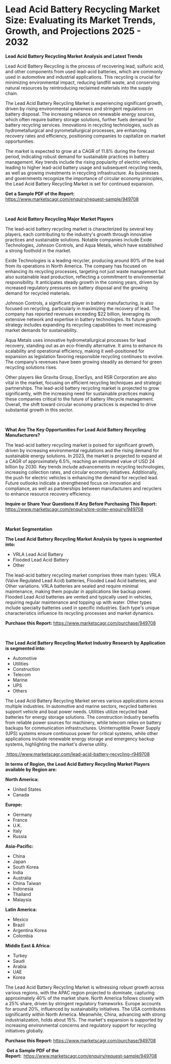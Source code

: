 <p><h1>Lead Acid Battery Recycling Market Size: Evaluating its Market Trends, Growth, and Projections 2025 - 2032</h1></p><p><strong>Lead Acid Battery Recycling Market Analysis and Latest Trends</strong></p>
<p><p>Lead Acid Battery Recycling is the process of recovering lead, sulfuric acid, and other components from used lead-acid batteries, which are commonly used in automotive and industrial applications. This recycling is crucial for minimizing environmental impact, reducing landfill waste, and conserving natural resources by reintroducing reclaimed materials into the supply chain.</p><p>The Lead Acid Battery Recycling Market is experiencing significant growth, driven by rising environmental awareness and stringent regulations on battery disposal. The increasing reliance on renewable energy sources, which often require battery storage solutions, further fuels demand for battery recycling services. Innovations in recycling technologies, such as hydrometallurgical and pyrometallurgical processes, are enhancing recovery rates and efficiency, positioning companies to capitalize on market opportunities.</p><p>The market is expected to grow at a CAGR of 11.8% during the forecast period, indicating robust demand for sustainable practices in battery management. Key trends include the rising popularity of electric vehicles, leading to higher lead-acid battery usage and subsequent recycling needs, as well as growing investments in recycling infrastructure. As businesses and governments recognize the importance of circular economy principles, the Lead Acid Battery Recycling Market is set for continued expansion.</p></p>
<p><strong>Get a Sample PDF of the Report:&nbsp;</strong> <a href="https://www.marketscagr.com/enquiry/request-sample/949708?utm_campaign=3016&utm_medium=2&utm_source=Github&utm_content=ia&utm_term=17042025&utm_id=lead-acid-battery-recycling">https://www.marketscagr.com/enquiry/request-sample/949708</a></p>
<p>&nbsp;</p>
<p><strong>Lead Acid Battery Recycling Major Market Players</strong></p>
<p><p>The lead-acid battery recycling market is characterized by several key players, each contributing to the industry's growth through innovative practices and sustainable solutions. Notable companies include Exide Technologies, Johnson Controls, and Aqua Metals, which have established a strong foothold in the market.</p><p>Exide Technologies is a leading recycler, producing around 80% of the lead from its operations in North America. The company has focused on enhancing its recycling processes, targeting not just waste management but also sustainable lead production, reflecting a commitment to environmental responsibility. It anticipates steady growth in the coming years, driven by increased regulatory pressures on battery disposal and the growing demand for recycled materials.</p><p>Johnson Controls, a significant player in battery manufacturing, is also focused on recycling, particularly in maximizing the recovery of lead. The company has reported revenues exceeding $22 billion, leveraging its extensive network and expertise in battery technologies. Its future growth strategy includes expanding its recycling capabilities to meet increasing market demands for sustainability.</p><p>Aqua Metals uses innovative hydrometallurgical processes for lead recovery, standing out as an eco-friendly alternative. It aims to enhance its scalability and operational efficiency, making it well-positioned for expansion as legislation favoring responsible recycling continues to evolve. The company’s revenues have been growing steadily as demand for green recycling solutions rises.</p><p>Other players like Gravita Group, EnerSys, and RSR Corporation are also vital in the market, focusing on efficient recycling techniques and strategic partnerships. The lead-acid battery recycling market is projected to grow significantly, with the increasing need for sustainable practices making these companies critical to the future of battery lifecycle management. Overall, the shift toward circular economy practices is expected to drive substantial growth in this sector.</p></p>
<p>&nbsp;</p>
<p><strong>What Are The Key Opportunities For Lead Acid Battery Recycling Manufacturers?</strong></p>
<p><p>The lead-acid battery recycling market is poised for significant growth, driven by increasing environmental regulations and the rising demand for sustainable energy solutions. In 2023, the market is projected to expand at a CAGR of approximately 6.5%, reaching an estimated value of USD 24 billion by 2030. Key trends include advancements in recycling technologies, increasing collection rates, and circular economy initiatives. Additionally, the push for electric vehicles is enhancing the demand for recycled lead. Future outlooks indicate a strengthened focus on innovation and compliance, as well as partnerships between manufacturers and recyclers to enhance resource recovery efficiency.</p></p>
<p><strong>Inquire or Share Your Questions If Any Before Purchasing This Report:</strong> <a href="https://www.marketscagr.com/enquiry/pre-order-enquiry/949708?utm_campaign=3016&utm_medium=2&utm_source=Github&utm_content=ia&utm_term=17042025&utm_id=lead-acid-battery-recycling">https://www.marketscagr.com/enquiry/pre-order-enquiry/949708</a></p>
<p>&nbsp;</p>
<p><strong>Market Segmentation</strong></p>
<p><strong>The Lead Acid Battery Recycling Market Analysis by types is segmented into:</strong></p>
<p><ul><li>VRLA Lead Acid Battery</li><li>Flooded Lead Acid Battery</li><li>Other</li></ul></p>
<p><p>The lead-acid battery recycling market comprises three main types: VRLA (Valve Regulated Lead Acid) batteries, Flooded Lead Acid batteries, and Other variations. VRLA batteries are sealed and require minimal maintenance, making them popular in applications like backup power. Flooded Lead Acid batteries are vented and typically used in vehicles, requiring regular maintenance and topping up with water. Other types include specialty batteries used in specific industries. Each type's unique characteristics influence its recycling processes and market dynamics.</p></p>
<p><strong>Purchase this Report:&nbsp;</strong><a href="https://www.marketscagr.com/purchase/949708?utm_campaign=3016&utm_medium=2&utm_source=Github&utm_content=ia&utm_term=17042025&utm_id=lead-acid-battery-recycling">https://www.marketscagr.com/purchase/949708</a></p>
<p>&nbsp;</p>
<p><strong>The Lead Acid Battery Recycling Market Industry Research by Application is segmented into:</strong></p>
<p><ul><li>Automotive</li><li>Utilities</li><li>Construction</li><li>Telecom</li><li>Marine</li><li>UPS</li><li>Others</li></ul></p>
<p><p>The Lead Acid Battery Recycling Market serves various applications across multiple industries. In automotive and marine sectors, recycled batteries support vehicle and boat power needs. Utilities utilize recycled lead batteries for energy storage solutions. The construction industry benefits from reliable power sources for machinery, while telecom relies on battery backups for communication infrastructures. Uninterruptible Power Supply (UPS) systems ensure continuous power for critical systems, while other applications include renewable energy storage and emergency backup systems, highlighting the market's diverse utility.</p></p>
<p><a href="https://www.marketscagr.com/lead-acid-battery-recycling-r949708?utm_campaign=3016&utm_medium=2&utm_source=Github&utm_content=ia&utm_term=17042025&utm_id=lead-acid-battery-recycling">&nbsp;https://www.marketscagr.com/lead-acid-battery-recycling-r949708</a></p>
<p><strong>In terms of Region, the Lead Acid Battery Recycling Market Players available by Region are:</strong></p>
<p>
    <p> <strong> North America: </strong>
        <ul>
            <li>United States</li>
            <li>Canada</li>
        </ul>
        </p> 
    <p> <strong> Europe: </strong>
        <ul>
            <li>Germany</li>
            <li>France</li>
            <li>U.K.</li>
            <li>Italy</li>
            <li>Russia</li>
        </ul>
        </p> 
    <p> <strong> Asia-Pacific: </strong>
        <ul>
            <li>China</li>
            <li>Japan</li>
            <li>South Korea</li>
            <li>India</li>
            <li>Australia</li>
            <li>China Taiwan</li>
            <li>Indonesia</li>
            <li>Thailand</li>
            <li>Malaysia</li>
        </ul>
        </p> 
    <p> <strong> Latin America: </strong>
        <ul>
            <li>Mexico</li>
            <li>Brazil</li>
            <li>Argentina Korea</li>
            <li>Colombia</li>
        </ul>
        </p> 
    <p> <strong> Middle East & Africa: </strong>
        <ul>
            <li>Turkey</li>
            <li>Saudi</li>
            <li>Arabia</li>
            <li>UAE</li>
            <li>Korea</li>
        </ul>
    </p>
    </p>
<p><p>The Lead Acid Battery Recycling Market is witnessing robust growth across various regions, with the APAC region projected to dominate, capturing approximately 40% of the market share. North America follows closely with a 25% share, driven by stringent regulatory frameworks. Europe accounts for around 20%, influenced by sustainability initiatives. The USA contributes significantly within North America. Meanwhile, China, advancing with strong industrialization, holds about 15%. The market's expansion is supported by increasing environmental concerns and regulatory support for recycling initiatives globally.</p></p>
<p><strong>Purchase this Report: </strong><a href="https://www.marketscagr.com/purchase/949708?utm_campaign=3016&utm_medium=2&utm_source=Github&utm_content=ia&utm_term=17042025&utm_id=lead-acid-battery-recycling">https://www.marketscagr.com/purchase/949708</a></p>
<p>&nbsp;<strong>Get a Sample PDF of the Report:&nbsp;&nbsp;</strong><a href="https://www.marketscagr.com/enquiry/request-sample/949708?utm_campaign=3016&utm_medium=2&utm_source=Github&utm_content=ia&utm_term=17042025&utm_id=lead-acid-battery-recycling">https://www.marketscagr.com/enquiry/request-sample/949708</a></p>
<p><strong></strong></p>
<p><p></p><p></p><p></p></p>